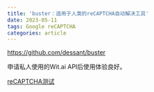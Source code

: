 ```yaml
---
title: 'buster：适用于人类的reCAPTCHA自动解决工具'
date: 2023-05-11
tags: Google reCAPTCHA
categories: article
---
```


https://github.com/dessant/buster

申请私人使用的Wit.ai API后使用体验良好。

[reCAPTCHA测试](https://google.com/recaptcha/api2/demo)
